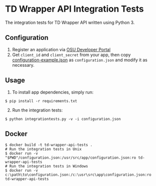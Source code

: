 # TD Wrapper API Integration Tests

The integration tests for TD Wrapper API written using Python 3.

## Configuration

1. Register an application via [OSU Developer Portal](https://developer.oregonstate.edu/)
2. Get `client_id` and `client_secret` from your app, then copy
[configuration-example.json](./configuration-example.json) as `configuration.json` and modify it as necessary.

## Usage

1. To install app dependencies, simply run:

```
$ pip install -r requirements.txt
```

2. Run the integration tests:

```
$ python integrationtests.py -v -i configuration.json
```

## Docker

```shell
$ docker build -t td-wrapper-api-tests .
# Run the integration tests in Unix
$ docker run -v "$PWD"/configuration.json:/usr/src/app/configuration.json:ro td-wrapper-api-tests
# Run the integration tests in Windows
$ docker run -v c:\path\to\configuration.json:/c:\usr\src\app\configuration.json:ro td-wrapper-api-tests
```
